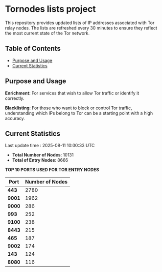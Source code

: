 # Tornodes lists project

This repository provides updated lists of IP addresses associated with Tor relay nodes. The lists are refreshed every 30 minutes to ensure they reflect the most current state of the Tor network.

## Table of Contents

- [Purpose and Usage](#purpose-and-usage)
- [Current Statistics](#current-statistics)


## Purpose and Usage

**Enrichment**: For services that wish to allow Tor traffic or identify it correctly.

**Blacklisting**: For those who want to block or control Tor traffic, understanding which IPs belong to Tor can be a starting point with a high accuracy.

## Current Statistics

Last update time : 2025-08-11 10:00:33 UTC

- **Total Number of Nodes**: 10131
- **Total of Entry Nodes**: 8666

**TOP 10 PORTS USED FOR TOR ENTRY NODES**

| **Port** | **Number of Nodes** |
|------|-----------------|
| **443**   | 2780  |
| **9001**   | 1962  |
| **9000**   | 286  |
| **993**   | 252  |
| **9100**   | 238  |
| **8443**   | 215  |
| **465**   | 187  |
| **9002**   | 174  |
| **143**   | 124  |
| **8080**   | 116  |

